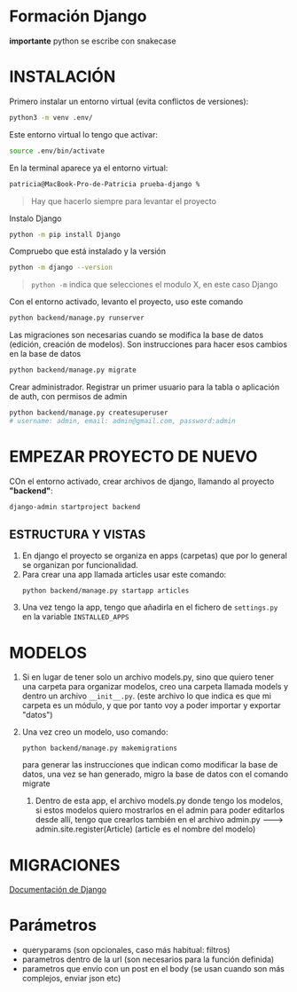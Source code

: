 # Formación Django

**importante** python se escribe con snakecase

# INSTALACIÓN

Primero instalar un entorno virtual (evita conflictos de versiones):
```sh
python3 -m venv .env/
```

Este entorno virtual lo tengo que activar:

```sh
source .env/bin/activate
```

En la terminal aparece ya el entorno virtual:

```sh
patricia@MacBook-Pro-de-Patricia prueba-django % 
```
> Hay que hacerlo siempre para levantar el proyecto

Instalo Django

```sh
python -m pip install Django
```

Compruebo que está instalado y la versión

```sh
python -m django --version
```

> `python -m` indica que selecciones el modulo X, en este caso Django

Con el entorno activado, levanto el proyecto, uso este comando

```sh
python backend/manage.py runserver
```

Las migraciones son necesarias cuando se modifica la base de datos (edición, creación de modelos). Son instrucciones para hacer esos cambios en la base de datos

```sh
python backend/manage.py migrate
```

Crear administrador. Registrar un primer usuario para la tabla o aplicación de auth, con permisos de admin

```sh
python backend/manage.py createsuperuser
# username: admin, email: admin@gmail.com, password:admin
```

# EMPEZAR PROYECTO DE NUEVO

COn el entorno activado, crear archivos de django, llamando al proyecto **"backend"**:

```sh
django-admin startproject backend
```

## ESTRUCTURA Y VISTAS

1. En django el proyecto se organiza en apps (carpetas) que por lo general se organizan por funcionalidad.
2. Para crear una app llamada articles usar este comando:
    ```
    python backend/manage.py startapp articles
    ```
3. Una vez tengo la app, tengo que añadirla en el fichero de `settings.py` en la variable `INSTALLED_APPS`

# MODELOS
1. Si en lugar de tener solo un archivo models.py, sino que quiero tener una carpeta para organizar modelos, creo una carpeta llamada models y dentro un archivo `__init__.py`. (este archivo lo que indica es que mi carpeta es un módulo, y que por tanto voy a poder importar y exportar "datos")

2. Una vez creo un modelo, uso comando:
    ```
    python backend/manage.py makemigrations
    ```
    para generar las instrucciones que indican como modificar la base de datos, una vez se han generado, migro la base de datos con el comando migrate

    1. Dentro de esta app, el archivo models.py donde tengo los modelos, si estos modelos quiero mostrarlos en el admin para poder editarlos desde allí, tengo que crearlos también en el archivo admin.py ---> admin.site.register(Article) (article es el nombre del modelo)

# MIGRACIONES

[Documentación de Django](https://docs.djangoproject.com/en/4.1/topics/migrations/)

# Parámetros

- queryparams (son opcionales, caso más habitual: filtros)
- parametros dentro de la url (son necesarios para la función definida)
- parametros que envío con un post en el body (se usan cuando son más complejos, enviar json etc)

